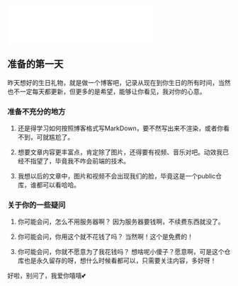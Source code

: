 <!-- <iframe src="./audio/HocBAFq-IfOAe6C9AEbIOYlc1Dg591.mp3" allow="autoplay" id="audio" style="display: none"></iframe> -->

<iframe frameborder="no" border="0" marginwidth="0" marginheight="0" width=330 height=86 src="//music.163.com/outchain/player?type=2&id=569212210&auto=1&height=66"></iframe>

## 准备的第一天



昨天想好的生日礼物，就是做一个博客吧，记录从现在到你生日的所有时间，当然也不一定每天都更新，但更多的是希望，能够让你看见，我对你的心意。

### 准备不充分的地方

1. 还是得学习如何按照博客格式写MarkDown，要不然写出来不渲染，或者你看不到，可就尴尬了。

2. 想要文章内容更丰富点，肯定除了图片，还得要有视频、音乐对吧。动效我已经不指望了，毕竟我不咋会前端的技术。

3. 我想以后的文章中，图片和视频不会出现我们的脸，毕竟这是一个public仓库，谁都可以看哈哈。

### 关于你的一些疑问

1. 你可能会问，怎么不用服务器啊？
因为服务器要钱啊，不续费东西就没了。

2. 你可能会问，你用这个就不花钱了吗？
当然啊！这个是免费的！

3. 你可能会问，你就不愿意为了我花钱吗？
想啥呢小傻子？愿意啊，可是这个仓库也是永久留存的呀，想什么时候看都可以，只需要关注内容，多好呀！

好啦，别问了，我爱你嘻嘻💕
